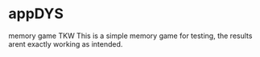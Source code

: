 # appDYS
memory game TKW
This is a simple memory game for testing, the results arent exactly working as intended.
